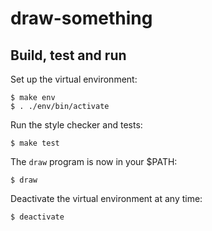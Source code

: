 # draw-something

## Build, test and run

Set up the virtual environment:

```
$ make env
$ . ./env/bin/activate
```

Run the style checker and tests:

```
$ make test
```

The `draw` program is now in your $PATH:

```
$ draw
```

Deactivate the virtual environment at any time:

```
$ deactivate
```
